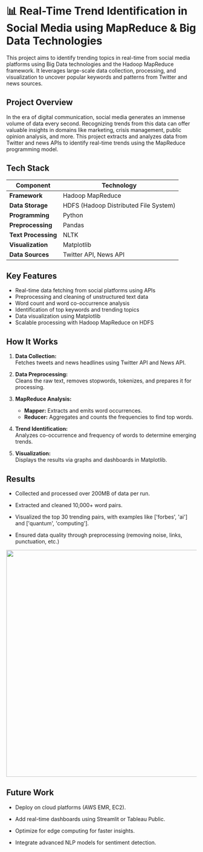 # 📊 Real-Time Trend Identification in Social Media using MapReduce & Big Data Technologies

This project aims to identify trending topics in real-time from social media platforms using Big Data technologies and the Hadoop MapReduce framework. It leverages large-scale data collection, processing, and visualization to uncover popular keywords and patterns from Twitter and news sources.

## Project Overview

In the era of digital communication, social media generates an immense volume of data every second. Recognizing trends from this data can offer valuable insights in domains like marketing, crisis management, public opinion analysis, and more. This project extracts and analyzes data from Twitter and news APIs to identify real-time trends using the MapReduce programming model.

## Tech Stack

| Component           | Technology                           |
|---------------------|--------------------------------------|
| **Framework**       | Hadoop MapReduce                     |
| **Data Storage**    | HDFS (Hadoop Distributed File System)|
| **Programming**     | Python                               |
| **Preprocessing**   | Pandas                               |
| **Text Processing** | NLTK                                 |
| **Visualization**   | Matplotlib                           |
| **Data Sources**    | Twitter API, News API                |


## Key Features

- Real-time data fetching from social platforms using APIs  
- Preprocessing and cleaning of unstructured text data  
- Word count and word co-occurrence analysis  
- Identification of top keywords and trending topics  
- Data visualization using Matplotlib  
- Scalable processing with Hadoop MapReduce on HDFS  

## How It Works

1. **Data Collection:**  
   Fetches tweets and news headlines using Twitter API and News API.

2. **Data Preprocessing:**  
   Cleans the raw text, removes stopwords, tokenizes, and prepares it for processing.

3. **MapReduce Analysis:**  
   - **Mapper:** Extracts and emits word occurrences.  
   - **Reducer:** Aggregates and counts the frequencies to find top words.

4. **Trend Identification:**  
   Analyzes co-occurrence and frequency of words to determine emerging trends.

5. **Visualization:**  
   Displays the results via graphs and dashboards in Matplotlib.

## Results
- Collected and processed over 200MB of data per run.

- Extracted and cleaned 10,000+ word pairs.

- Visualized the top 30 trending pairs, with examples like ['forbes', 'ai'] and ['quantum', 'computing'].

- Ensured data quality through preprocessing (removing noise, links, punctuation, etc.)

<img src="C:\Users\s567143\Downloads\BigDataOutput.png" width="600">

## Future Work
- Deploy on cloud platforms (AWS EMR, EC2).

- Add real-time dashboards using Streamlit or Tableau Public.

- Optimize for edge computing for faster insights.

- Integrate advanced NLP models for sentiment detection.


